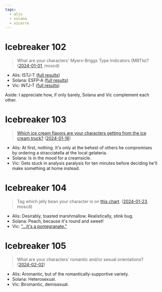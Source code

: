 ```yaml
---
tags:
  - alis
  - solana
  - vicerre
---
```


# Icebreaker 102

> What are your characters' Myers-Briggs Type Indicators (MBTIs)? ([2024-01-01](https://discord.com/channels/448538687983321098/1020875112045613217/1191423594253791373), moscd)

- Alis: ISTJ-T ([full results](https://www.16personalities.com/profiles/istj-t/m/k7y51p6v1))
- Solana: ESFP-A ([full results](https://www.16personalities.com/profiles/esfp-a/f/9xcvjzpwq))
- Vic: INTJ-T ([full results](https://www.16personalities.com/profiles/intj-t/m/3jrgmdylx))

Aside: I appreciate how, if only barely, Solana and Vic complement each other.

# Icebreaker 103

> [Which ice cream flavors are your characters getting from the ice cream truck?](https://www.facebook.com/thatsjamesbiz/posts/-/964740914378530/) ([2024-01-16](https://discord.com/channels/448538687983321098/1020875112045613217/1196827558264717332))

- Alis: At first, nothing. It's only at the behest of others he compromises by ordering a stracciatella at the local gelateria.
- Solana: Is in the mood for a creamsicle.
- Vic: Gets stuck in analysis paralysis for ten minutes before deciding he'll make something at home instead.

# Icebreaker 104

> Tag which jelly bean your character is on [this chart](https://cdn.discordapp.com/attachments/1020875112045613217/1199237571172118558/urjwh8pg41y71.png). ([2024-01-23](https://discord.com/channels/448538687983321098/1020875112045613217/1199237571436351548), moscd)

- Alis: Desirably, toasted marshmallow. Realistically, stink bug.
- Solana: Peach, because it's round and sweet!
- Vic: ["...It's a pomegranate."](../2022-h2/2022-09-26_icebreaker-006.md)

# Icebreaker 105

> What are your characters' romantic and/or sexual orientations? ([2024-02-02](https://discord.com/channels/448538687983321098/1020875112045613217/1202959009104273489))

- Alis: Aromantic, but of the romantically-supportive variety.
- Solana: Heterosexual.
- Vic: Biromantic, demisexual.
